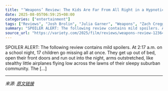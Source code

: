 ```yaml
---
title: "‘Weapons’ Review: The Kids Are Far From All Right in a Hypnotic Horror Mystery That Pits Parents Against Teachers"
date: 2025-08-05T06:59:25+08:00
categories: ["entertainment"]
tags: ["Reviews", "Josh Brolin", "Julia Garner", "Weapons", "Zach Cregger"]
summary: "SPOILER ALERT: The following review contains mild spoilers. At 2:17 a.m. on a school night, 17 children go missing all at once. They get up out of bed, open their front doors and run out into the nigh"
source_url: "https://variety.com/2025/film/reviews/weapons-review-1236478324/"
---
```


SPOILER ALERT: The following review contains mild spoilers. At 2:17 a.m. on a school night, 17 children go missing all at once. They get up out of bed, open their front doors and run out into the night, arms outstretched, like stealthy little airplanes flying low across the lawns of their sleepy suburban community. The [&#8230;]

---

*来源: [原文链接](https://variety.com/2025/film/reviews/weapons-review-1236478324/)*
